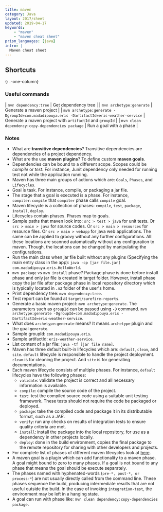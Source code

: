 ```yaml
---
title: maven
category: Java
layout: 2017/sheet
updated: 2019-04-17
keywords:
    - "maven"
    - "maven cheat sheet"
prism_languages: [java]
intro: |
  Maven cheat sheet
---
```


Shortcuts
---------
{: .-one-column}

### Useful commands

| `mvn dependency:tree` | Get dependency tree |
| `mvn archetype:generate` | Generate a maven project |
| `mvn archetype:generate -DgroupId=com.madadipouya.eris -DartifactId=eris-weather-service` | Generate a maven project with `artifactId` and `groupId` |
| `mvn clean dependency:copy-dependencies package` | Run a goal with a phase | 

### Notes

+ What are **transitive dependencies**? Transitive dependencies are dependencies of a project dependency.
+ What are the use **maven plugins**? To define custom **maven goals**.
+ Dependencies can be bound to a different scope. Scopes could be *compile* or *test*. For instance, Junit dependency only needed for running test not while the application running.
+ Maven has three main groups of actions which are: `Goals`, `Phases`, and `Lifecycles`.
+ Goal is task. For instance, compile, or packaging a jar file.
+ The stage that a goal is executed is a phase. For instance, `compiler:compile` that `compiler` phase calls `compile` goal.
+ Maven lifecycle is a collection of phases: `compile`, `test`, `package`, `install`, `deploy`.
+ Lifecycles contain phases. Phases map to goals.
+ Sample paths that maven look into: `src > test > java` for unit tests. Or `src > main > java` for source codes. Or `src > main > resources` for resource files. Or `src > main > webapp` for java web applications. The same can be applied to groovy without any further configurations. All these locations are scanned automatically without any configuration to maven. Though, the locations can be changed by manipulating the configurations.
+ Run the main class when jar file built without any plugins (Specifying the main entry class in the app): `java -cp [jar file.jar] com.madadipouya.eris.HelloWorld`.
+ `mvn package` vs `mvn install` phase? Package phase is done before install phase and only jar file is created in target folder. However, install phase copy the jar file after package phase in local repository directory which is typically located in `.m2` folder of the user's home.
+ Print dependency tree: `mvn dependency:tree`.
+ Test report can be found at `target/surefire-reports`.
+ Generate a basic maven project: `mvn archetype:generate`. The parameters such as `groupId` can be passed using `-D` command. `mvn archetype:generate -DgroupId=com.madadipouya.eris -DartifactId=eris-weather-service`.
+ What does `archetype:generate` means? It means `archetype` plugin and the goal `generate`.
+ Sample groupId: `com.madadipouya.eris`.
+ Sample artifactId: `eris-weather-service`.
+ List content of a jar file: `java -tf [jar file name]`.
+ Maven has three default built-in lifecycles which are: `default`, `clean`, and `site`. `default` lifecycle is responsible to handle the project deployment. `clean` is for cleaning the project. And `site` is for generating documentations.
+ Each maven lifecycle consists of multiple phases. For instance, `default` lifecycles have the following phases:
    + `validate`: validate the project is correct and all necessary information is available.
    + `compile`: compile the source code of the project.
    + `test`: test the compiled source code using a suitable unit testing framework. These tests should not require the code be packaged or deployed.
    + `package`: take the compiled code and package it in its distributable format, such as a JAR.
    + `verify`: run any checks on results of integration tests to ensure quality criteria are met.
    + `install`: install the package into the local repository, for use as a dependency in other projects locally.
    + `deploy`: done in the build environment, copies the final package to the remote repository for sharing with other developers and projects.
+ For complete list of phases of different maven lifecycles look at [here](https://maven.apache.org/guides/introduction/introduction-to-the-lifecycle.html#Lifecycle_Reference).
+ A maven goal is a plugin which can add functionality to a maven phase. A goal might bound to zero to many phases. If a goal is not bound to any phase that means the goal should be execute separately.
+ The phases named with hyphenated-words (`pre-*, post-*, or process-*`) are not usually directly called from the command line. These phases sequence the build, producing intermediate results that are not useful outside the build. In the case of invoking `integration-test`, the environment may be left in a hanging state.
+ A goal can run with phase like: `mvn clean dependency:copy-dependencies package`.